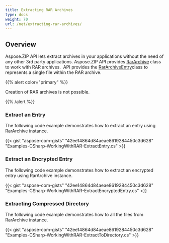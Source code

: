 ```yaml
---
title: Extracting RAR Archives
type: docs
weight: 70
url: /net/extracting-rar-archives/
---
```



## **Overview**
Aspose.ZIP API lets extract archives in your applications without the need of any other 3rd party applications. Aspose.ZIP API provides [RarArchive](https://reference.aspose.com/zip/net/aspose.zip.rar/rararchive) class to work with RAR archives.  API provides the [RarArchiveEntry](https://reference.aspose.com/zip/net/aspose.zip.rar/rararchiveentry)class to represents a single file within the RAR archive.

{{% alert color="primary" %}} 

Creation of RAR archives is not possible.

{{% /alert %}} 

### **Extract an Entry**
The following code example demonstrates how to extract an entry using RarArchive instance.

{{< gist "aspose-com-gists" "42ee14864d84aeae8619284450c3d628" "Examples-CSharp-WorkingWithRAR-ExtractEntry.cs" >}}
### **Extract an Encrypted Entry**
The following code example demonstrates how to extract an encrypted entry using RarArchive instance.

{{< gist "aspose-com-gists" "42ee14864d84aeae8619284450c3d628" "Examples-CSharp-WorkingWithRAR-ExtractEncryptedEntry.cs" >}}
### **Extracting Compressed Directory**
The following code example demonstrates how to all the files from RarArchive instance.

{{< gist "aspose-com-gists" "42ee14864d84aeae8619284450c3d628" "Examples-CSharp-WorkingWithRAR-ExtractToDirectory.cs" >}}